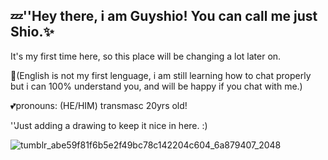 ## 💤''Hey there, i am Guyshio! You can call me just Shio.✨
It's my first time here, so this place will be changing a lot later on.

💭(English is not my first lenguage, i am still learning how to chat properly but i can 100% understand you, and will be happy if you chat with me.)

💕pronouns: (HE/HIM)
transmasc 20yrs old!

''Just adding a drawing to keep it nice in here. :)

![tumblr_abe59f81f6b5e2f49bc78c142204c604_6a879407_2048](https://github.com/user-attachments/assets/b4b21127-11ab-4368-a3a5-09424a66b57c)
